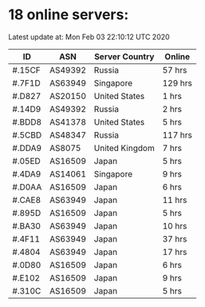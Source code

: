 # 18 online servers:

Latest update at: Mon Feb 03 22:10:12 UTC 2020

| ID | ASN | Server Country | Online |
| -- | --- | -------------- | ------ |
| #.15CF | AS49392 | Russia | 57 hrs |
| #.7F1D | AS63949 | Singapore | 129 hrs |
| #.D827 | AS20150 | United States | 1 hrs |
| #.14D9 | AS49392 | Russia | 2 hrs |
| #.BDD8 | AS41378 | United States | 5 hrs |
| #.5CBD | AS48347 | Russia | 117 hrs |
| #.DDA9 | AS8075 | United Kingdom | 7 hrs |
| #.05ED | AS16509 | Japan | 5 hrs |
| #.4DA9 | AS14061 | Singapore | 9 hrs |
| #.D0AA | AS16509 | Japan | 6 hrs |
| #.CAE8 | AS63949 | Japan | 11 hrs |
| #.895D | AS16509 | Japan | 5 hrs |
| #.BA30 | AS63949 | Japan | 10 hrs |
| #.4F11 | AS63949 | Japan | 37 hrs |
| #.4804 | AS63949 | Japan | 17 hrs |
| #.0D80 | AS16509 | Japan | 6 hrs |
| #.E102 | AS16509 | Japan | 9 hrs |
| #.310C | AS16509 | Japan | 5 hrs |

